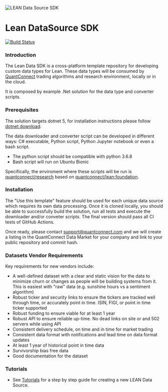 ![LEAN Data Source SDK](https://github.com/QuantConnect/Lean.DataSource.IEX/assets/79997186/1c1bd2e4-71e5-4fcc-89af-ec0a362256e5)

# Lean DataSource SDK

[![Build Status](https://github.com/QuantConnect/LeanDataSdk/workflows/Build%20%26%20Test/badge.svg)](https://github.com/QuantConnect/LeanDataSdk/actions?query=workflow%3A%22Build%20%26%20Test%22)

### Introduction

The Lean Data SDK is a cross-platform template repository for developing custom data types for Lean.
These data types will be consumed by [QuantConnect](https://www.quantconnect.com/) trading algorithms and research environment, locally or in the cloud.

It is composed by example .Net solution for the data type and converter scripts.

### Prerequisites

The solution targets dotnet 5, for installation instructions please follow [dotnet download](https://dotnet.microsoft.com/download).

The data downloader and converter script can be developed in different ways: C# executable, Python script, Python Jupyter notebook or even a bash script.
- The python script should be compatible with python 3.6.8
- Bash script will run on Ubuntu Bionic

Specifically, the enviroment where these scripts will be run is [quantconnect/research](https://hub.docker.com/repository/docker/quantconnect/research) based on [quantconnect/lean:foundation](https://hub.docker.com/repository/docker/quantconnect/lean).

### Installation

The "Use this template" feature should be used for each unique data source which requires its own data processing. Once it is cloned locally, you should be able to successfully build the solution, run all tests and execute the downloader and/or conveter scripts. The final version should pass all CI tests of GitHub Actions.

Once ready, please contact support@quantconnect.com and we will create a listing in the QuantConnect Data Market for your company and link to your public repository and commit hash. 

### Datasets Vendor Requirements

Key requirements for new vendors include:

 - A well-defined dataset with a clear and static vision for the data to minimize churn or changes as people will be building systems from it. This is easiest with "raw" data (e.g. sunshine hours vs a sentiment algorithm)
 - Robust ticker and security links to ensure the tickers are tracked well through time, or accurately point in time. ISIN, FIGI, or point in time ticker supported
 - Robust funding to ensure viable for at least 1 year
 - Robust API to ensure reliable up-time. No dead links on site or and 502 servers while using API
 - Consistent delivery schedule, on time and in time for market trading
 - Consistent data format with notifications and lead time on data format updates
 - At least 1 year of historical point in time data
 - Survivorship bias free data
 - Good documentation for the dataset


### Tutorials

 - See [Tutorials](https://www.quantconnect.com/docs/v2/our-platform/datasets/contributing-datasets) for a step by step guide for creating a new LEAN Data Source.
